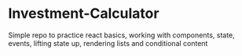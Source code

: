 # Investment-Calculator
Simple repo to practice react basics, working with components, state, events, lifting state up, rendering lists and conditional content
